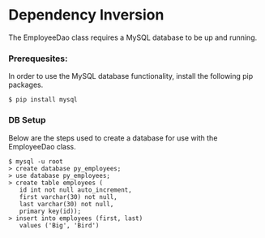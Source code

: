 # Dependency Inversion

The EmployeeDao class requires a MySQL database to be up and running.

### Prerequesites:

In order to use the MySQL database functionality, install the following pip packages.

    $ pip install mysql
    
### DB Setup

Below are the steps used to create a database for use with the EmployeeDao class.

    $ mysql -u root
    > create database py_employees;
    > use database py_employees;
    > create table employees (
       id int not null auto_increment, 
       first varchar(30) not null, 
       last varchar(30) not null, 
       primary key(id));
    > insert into employees (first, last) 
       values ('Big', 'Bird')

